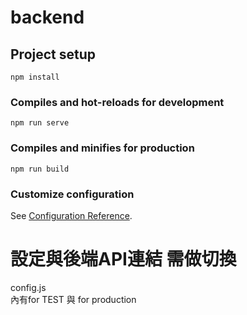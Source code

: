 # backend

## Project setup
```
npm install
```

### Compiles and hot-reloads for development
```
npm run serve
```

### Compiles and minifies for production
```
npm run build
```

### Customize configuration
See [Configuration Reference](https://cli.vuejs.org/config/).  

# 設定與後端API連結 需做切換  

config.js  
內有for TEST 與 for production  
